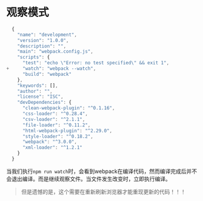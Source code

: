 # 观察模式

```js
  {
    "name": "development",
    "version": "1.0.0",
    "description": "",
    "main": "webpack.config.js",
    "scripts": {
      "test": "echo \"Error: no test specified\" && exit 1",
+     "watch": "webpack --watch",
      "build": "webpack"
    },
    "keywords": [],
    "author": "",
    "license": "ISC",
    "devDependencies": {
      "clean-webpack-plugin": "^0.1.16",
      "css-loader": "^0.28.4",
      "csv-loader": "^2.1.1",
      "file-loader": "^0.11.2",
      "html-webpack-plugin": "^2.29.0",
      "style-loader": "^0.18.2",
      "webpack": "^3.0.0",
      "xml-loader": "^1.2.1"
    }
  }
```

当我们执行`npm run watch`时，会看到webpack在编译代码，然而编译完成后并不会退出编译。而是继续观察文件。当文件发生改变时，立即执行编译。

> 但是遗憾的是，这个需要在重新刷新浏览器才能重现更新的代码！！！